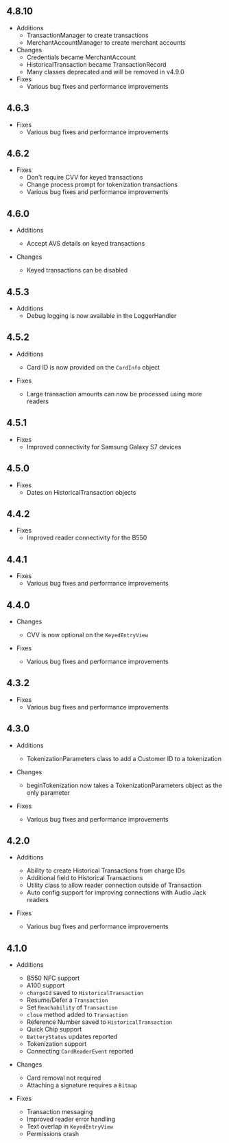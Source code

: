 ## 4.8.10
- Additions
  - TransactionManager to create transactions
  - MerchantAccountManager to create merchant accounts
- Changes
  - Credentials became MerchantAccount
  - HistoricalTransaction became TransactionRecord
  - Many classes deprecated and will be removed in v4.9.0
- Fixes
  - Various bug fixes and performance improvements


## 4.6.3
- Fixes
  - Various bug fixes and performance improvements


## 4.6.2
- Fixes
  - Don't require CVV for keyed transactions
  - Change process prompt for tokenization transactions
  - Various bug fixes and performance improvements


## 4.6.0
- Additions
  - Accept AVS details on keyed transactions

- Changes
  - Keyed transactions can be disabled


## 4.5.3
- Additions
  - Debug logging is now available in the LoggerHandler


## 4.5.2
- Additions
  - Card ID is now provided on the `CardInfo` object

- Fixes
  - Large transaction amounts can now be processed using more readers


## 4.5.1
- Fixes
  - Improved connectivity for Samsung Galaxy S7 devices


## 4.5.0
- Fixes
  - Dates on HistoricalTransaction objects


## 4.4.2
- Fixes
  - Improved reader connectivity for the B550


## 4.4.1
- Fixes
  - Various bug fixes and performance improvements


## 4.4.0
- Changes
  - CVV is now optional on the `KeyedEntryView`

- Fixes
  - Various bug fixes and performance improvements


## 4.3.2
- Fixes
  - Various bug fixes and performance improvements


## 4.3.0
- Additions
  - TokenizationParameters class to add a Customer ID to a tokenization

- Changes
  - beginTokenization now takes a TokenizationParameters object as the only parameter

- Fixes
  - Various bug fixes and performance improvements


## 4.2.0
- Additions
  - Ability to create Historical Transactions from charge IDs
  - Additional field to Historical Transactions
  - Utility class to allow reader connection outside of Transaction
  - Auto config support for improving connections with Audio Jack readers

- Fixes
  - Various bug fixes and performance improvements


## 4.1.0
- Additions
  - B550 NFC support
  - A100 support
  - `chargeId` saved to `HistoricalTransaction`
  - Resume/Defer a `Transaction`
  - Set `Reachability` of `Transaction`
  - `close` method added to `Transaction`
  - Reference Number saved to `HistoricalTransaction`
  - Quick Chip support
  - `BatteryStatus` updates reported
  - Tokenization support
  - Connecting `CardReaderEvent` reported

- Changes
  - Card removal not required
  - Attaching a signature requires a `Bitmap`

- Fixes
  - Transaction messaging
  - Improved reader error handling
  - Text overlap in `KeyedEntryView`
  - Permissions crash
